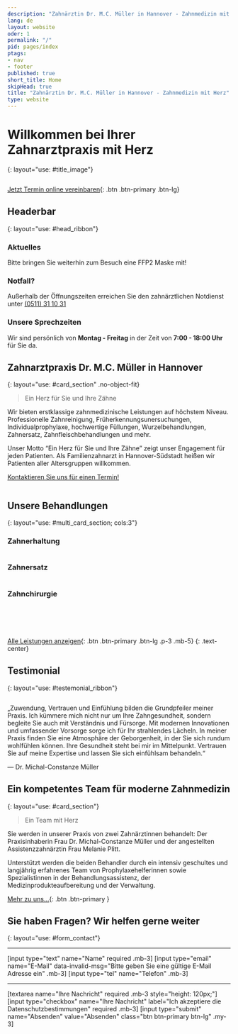 ```yaml
---
description: "Zahnärztin Dr. M.C. Müller in Hannover - Zahnmedizin mit Herz"
lang: de
layout: website
oder: 1
permalink: "/"
pid: pages/index
ptags:
- nav
- footer
published: true
short_title: Home
skipHead: true
title: "Zahnärztin Dr. M.C. Müller in Hannover - Zahnmedizin mit Herz"
type: website
---
```





# Willkommen bei Ihrer <br>Zahnarztpraxis mit Herz
{: layout="use: #title_image"}

![]()

[Jetzt Termin online vereinbaren](/kontakt){: .btn .btn-primary .btn-lg}




## Headerbar
{: layout="use: #head_ribbon"}

### Aktuelles

Bitte bringen Sie weiterhin zum Besuch eine FFP2 Maske mit!


### Notfall?

Außerhalb der Öffnungszeiten erreichen Sie den zahnärztlichen Notdienst unter [(0511) 31 10 31](tel:+490511311031)


### Unsere Sprechzeiten

Wir sind persönlich von **Montag - Freitag** in der Zeit von **7:00 - 18:00 Uhr** für Sie da.


## Zahnarztpraxis Dr. M.C. Müller in Hannover
{: layout="use: #card_section" .no-object-fit}


> Ein Herz für Sie und Ihre Zähne

Wir bieten erstklassige zahnmedizinische Leistungen auf höchstem Niveau. Professionelle Zahnreinigung, Früherkennungsunersuchungen,
Individualprophylaxe, hochwertige Füllungen, Wurzelbehandlungen, Zahnersatz, Zahnfleischbehandlungen und mehr.

Unser Motto “Ein Herz für Sie und Ihre Zähne” zeigt unser Engagement für jeden Patienten. Als Familienzahnarzt in Hannover-Südstadt heißen wir Patienten aller Altersgruppen willkommen.

[Kontaktieren Sie uns für einen Termin!](/kontakt)


![]()


## Unsere Behandlungen
{: layout="use: #multi_card_section; cols:3"}

### Zahnerhaltung

![]()


### Zahnersatz

![]()

### Zahnchirurgie

![]()


## &nbsp;

[Alle Leistungen anzeigen](/leistungen){: .btn .btn-primary .btn-lg .p-3 .mb-5}
{: .text-center}


## Testimonial
{: layout="use: #testemonial_ribbon"}

![]()

„Zuwendung, Vertrauen und Einfühlung bilden die Grundpfeiler meiner Praxis. Ich kümmere mich nicht nur um Ihre Zahngesundheit, sondern begleite Sie auch mit Verständnis und Fürsorge. Mit modernen Innovationen und umfassender Vorsorge sorge ich für Ihr strahlendes Lächeln. In meiner Praxis finden Sie eine Atmosphäre der Geborgenheit, in der Sie sich rundum wohlfühlen können. Ihre Gesundheit steht bei mir im Mittelpunkt. Vertrauen Sie auf meine Expertise und lassen Sie sich einfühlsam behandeln.“ 

 — Dr. Michal-Constanze Müller


## Ein kompetentes Team für moderne Zahnmedizin
{: layout="use: #card_section"}


> Ein Team mit Herz

Sie werden in unserer Praxis von zwei Zahnärztinnen behandelt: Der Praxisinhaberin Frau Dr. Michal-Constanze Müller und 
der angestellten Assistenzzahnärztin Frau Melanie Plitt. 

Unterstützt werden die beiden Behandler durch ein intensiv geschultes und langjährig erfahrenes Team von 
Prophylaxehelferinnen sowie Spezialistinnen in der Behandlungsassistenz, der Medizinprodukteaufbereitung und der Verwaltung.

[Mehr zu uns...](/ueber-uns){: .btn .btn-primary }


## Sie haben Fragen? Wir helfen gerne weiter
{: layout="use: #form_contact"}


---

[input type="text"  name="Name" required .mb-3]
[input type="email" name="E-Mail" data-invalid-msg="Bitte geben Sie eine gültige E-Mail Adresse ein" .mb-3]
[input type="tel" name="Telefon" .mb-3]

---

[textarea name="Ihre Nachricht" required .mb-3 style="height: 120px;"]
[input type="checkbox" name="Ihre Nachricht" label="Ich akzeptiere die Datenschutzbestimmungen" required .mb-3]
[input type="submit" name="Absenden" value="Absenden" class="btn btn-primary btn-lg" .my-3]
